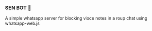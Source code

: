 ### SEN BOT 🤖

A simple whatsapp server for blocking vioce notes in a roup chat using whatsapp-web.js